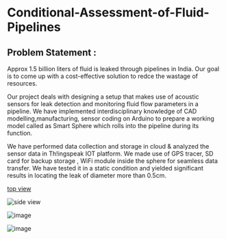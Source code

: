 # Conditional-Assessment-of-Fluid-Pipelines

## Problem Statement :
Approx 1.5 billion liters of fluid is leaked through pipelines in India. Our goal is to come up with a cost-effective solution to redce the wastage of resources.

Our project deals with designing a setup that makes use of acoustic sensors for leak detection and monitoring fluid flow parameters in a pipeline. We have implemented  interdisciplinary knowledge of CAD modelling,manufacturing, sensor coding on Arduino to prepare a working model called as Smart Sphere which rolls into the pipeline during its function.

We have performed data collection and storage in cloud & analyzed the sensor data in Th!ingspeak IOT platform. We made use of GPS tracer, SD card for backup storage , WiFi module inside the sphere for seamless data transfer. 
We have tested it in a static condition and yielded significant results in locating the leak of diameter more than 0.5cm.

[top view](https://github.com/PHANINDRA25/Conditional-Assessment-of-Fluid-Pipelines/assets/136892334/77fd58b1-9a61-435b-b716-da43a90f8500)


![side view](https://github.com/PHANINDRA25/Conditional-Assessment-of-Fluid-Pipelines/assets/136892334/a6325d63-d409-433c-acb5-926437e8649a)

![image](https://github.com/PHANINDRA25/Conditional-Assessment-of-Fluid-Pipelines/assets/136892334/ad5cea6a-3804-4131-be28-199cc748e069)

![image](https://github.com/PHANINDRA25/Conditional-Assessment-of-Fluid-Pipelines/assets/136892334/31227bfc-d6d9-476e-8463-32c848818b15)



